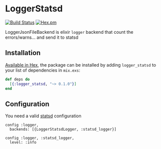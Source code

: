 # LoggerStatsd

[![Build Status](https://travis-ci.org/steffenix/logger_statsd.svg?branch=master)](https://travis-ci.org/steffenix/logger_statsd)
[![Hex.pm](https://img.shields.io/hexpm/v/logger_statsd.svg?style=flat-square)](https://hex.pm/packages/logger_statsd)

LoggerJsonFileBackend is elixir `logger` backend that count the errors/warns... and send it to statsd

## Installation

[Available in Hex](https://hex.pm/packages/logger_statsd), the package can be installed
by adding `logger_statsd` to your list of dependencies in `mix.exs`:

```elixir
def deps do
  [{:logger_statsd, "~> 0.1.0"}]
end
```

## Configuration

You need a valid [statsd](https://github.com/CargoSense/ex_statsd) configuration

```
config :logger,
  backends: [{LoggerStatsdLogger, :statsd_logger}]

config :logger, :statsd_logger,
  level: :info
```
